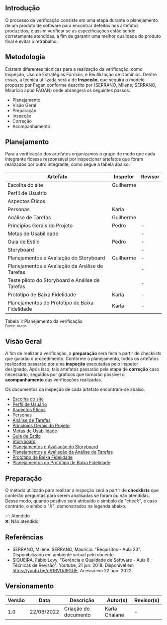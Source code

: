 ## Introdução

O processo de verificação consiste em uma etapa durante o planejamento de um produto de software para encontrar defeitos nos artefatos produzidos, e assim verificar se as especificações estão sendo corretamente atendidas, a fim de garantir uma melhor qualidade do produto final e evitar o retrabalho.

## Metodologia

Existem diferentes técnicas para a realização da verificação, como Inspeção, Uso de Estratégias Formais, e Reutilização de Domínios. Dentre essas, a técnica utilizada será a de **Inspeção**, que seguirá o modelo proposto por Fagan conforme descrito por (SERRANO, Milene; SERRANO, Maurício apud FAGAN) onde abrangerá os seguintes passos:

- Planejamento
- Visão Geral
- Preparação
- Inspeção
- Correção
- Acompanhamento

## Planejamento

Para a verificação dos artefatos organizamos o grupo de modo que cada integrante ficasse responsável por inspecionar artefatos que foram realizados por outro integrante, como segue a tabela abaixo.

| Artefato | Inspetor | Revisor|
|--|--|--|
| Escolha do site | Guilherme |
| Perfil de Usuário |  |
| Aspectos Éticos |  |
| Personas | Karla |
| Análise de Tarefas | Guilherme |
| Princípios Gerais do Projeto | Pedro | - |
| Metas de Usabilidade |  | - |
| Guia de Estilo | Pedro | - |
| Storyboard |  | - |
| Planejamentos e Avaliação do Storyboard | Guilherme | - |
| Planejamentos e Avaliação da Análise de Tarefas |  | - |
| Teste piloto do Storyboard e Análise de Tarefas |  | - |
| Protótipo de Baixa Fidelidade  | Karla | - |
| Planejamentos do Protótipo de Baixa Fidelidade | Karla | - |

Tabela 1: Planejamento da verificação <br>
<small>Fonte: Autor</small>

## Visão Geral

A fim de realizar a verificação, a **preparação** será feita a partir de checklists que guiarão o procedimento. Conforme o planejamento, todos os artefatos realizados passarão por uma **inspeção** executadas pelo inspetor designado. Após isso, tais artefatos passarão pela etapa de **correção** caso necessário, seguidos por gŕaficos que tornarão possível o **acompanhamento** das verificações realizadas.  

Os documentos da inspeção de cada artefato encontram-se abaixo.

- [Escolha do site]()
- [Perfil de Usuário]()
- [Aspectos Éticos]()
- [Personas]()
- [Análise de Tarefas]()
- [Princípios Gerais do Projeto]()
- [Metas de Usabilidade]()
- [Guia de Estilo]()
- [Storyboard]()
- [Planejamentos e Avaliação do Storyboard]()
- [Planejamentos e Avaliação da Análise de Tarefas]()
- [Protótipo de Baixa Fidelidade]()
- [Planejamentos do Protótipo de Baixa Fidelidade]()

## Preparação

O método utilizado para realizar a inspeção será a partir de **checklists** que conterão perguntas para serem analisadas se foram ou não atendidas. Desse modo, quando positivo será atribuído o símbolo de *"check"*, e caso contrário, o símbolo *"X"*, demonstrados na legenda abaixo.

✅: Atendido  
❌: Não atendido

## Referências

- SERRANO, Milene. SERRANO, Maurício. "Requisitos - Aula 23". Disponibilizado em ambiente virtual pelo docente.
- SIQUEIRA, Fábio Levy. "Gerência e Qualidade de Software - Aula 6 - Técnicas de Revisão". Youtube, 21 jun. 2018. Disponível em https://youtu.be/nA1BVDd9GUE. Acesso em 22 ago. 2022. 

## Versionamento
|Versão	| Data	| Descrição |	Autor(s)	| Revisor(s)|
|--------|----|-----------|-------|---------|
| 1.0 |	22/08/2022	| Criação do documento | Karla Chaiane | - |
